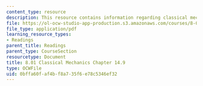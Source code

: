```yaml
---
content_type: resource
description: This resource contains information regarding classical mechanics.
file: https://ol-ocw-studio-app-production.s3.amazonaws.com/courses/8-01sc-classical-mechanics-fall-2016/0bffa60faf4bf8a735f6e78c5346ef32_MIT8_01F16_chapter14.9.pdf
file_type: application/pdf
learning_resource_types:
- Readings
parent_title: Readings
parent_type: CourseSection
resourcetype: Document
title: 8.01 Classical Mechanics Chapter 14.9
type: OCWFile
uid: 0bffa60f-af4b-f8a7-35f6-e78c5346ef32
---
```

